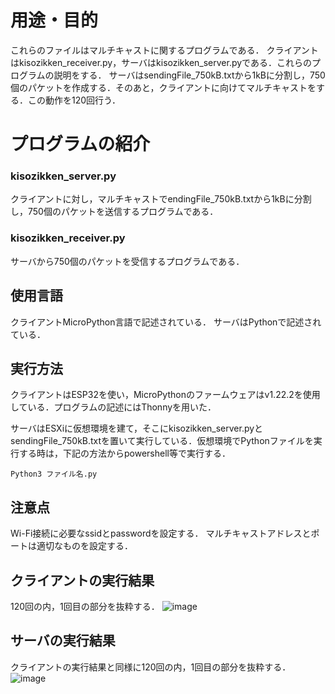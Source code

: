 # 用途・目的

これらのファイルはマルチキャストに関するプログラムである．
クライアントはkisozikken_receiver.py，サーバはkisozikken_server.pyである．これらのプログラムの説明をする．
サーバはsendingFile_750kB.txtから1kBに分割し，750個のパケットを作成する．そのあと，クライアントに向けてマルチキャストをする．この動作を120回行う．

# プログラムの紹介

### kisozikken_server.py
クライアントに対し，マルチキャストでendingFile_750kB.txtから1kBに分割し，750個のパケットを送信するプログラムである．

### kisozikken_receiver.py
サーバから750個のパケットを受信するプログラムである．


## 使用言語
クライアントMicroPython言語で記述されている．
サーバはPythonで記述されている．

## 実行方法

クライアントはESP32を使い，MicroPythonのファームウェアはv1.22.2を使用している．プログラムの記述にはThonnyを用いた．

サーバはESXiに仮想環境を建て，そこにkisozikken_server.pyとsendingFile_750kB.txtを置いて実行している．仮想環境でPythonファイルを実行する時は，下記の方法からpowershell等で実行する．
```
Python3 ファイル名.py
```

## 注意点
Wi-Fi接続に必要なssidとpasswordを設定する．
マルチキャストアドレスとポートは適切なものを設定する．

## クライアントの実行結果
120回の内，1回目の部分を抜粋する．
![image](https://github.com/user-attachments/assets/d5d5def1-6107-4d60-9635-f4818c567ef7)

## サーバの実行結果
クライアントの実行結果と同様に120回の内，1回目の部分を抜粋する．
![image](https://github.com/user-attachments/assets/f58bd147-0cae-460f-91b4-9f87b6255c16)






